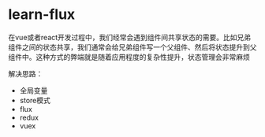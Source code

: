 # learn-flux

在vue或者react开发过程中，我们经常会遇到组件间共享状态的需要。比如兄弟组件之间的状态共享，我们通常会给兄弟组件写一个父组件、然后将状态提升到父组件中。这种方式的弊端就是随着应用程度的复杂性提升，状态管理会非常麻烦

解决思路：
 * 全局变量
 * store模式
 * flux
 * redux
 * vuex
